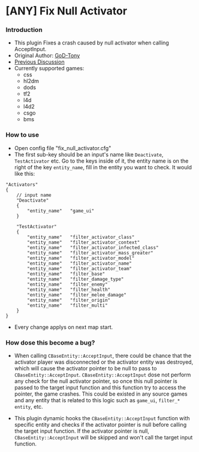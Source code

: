 # [ANY] Fix Null Activator

### Introduction

- This plugin Fixes a crash caused by null activator when calling AcceptInput.
- Original Author: [GoD-Tony](https://forums.alliedmods.net/showthread.php?t=261173)
- [Previous Discussion](https://forums.alliedmods.net/showthread.php?t=261039)
- Currently supported games:
  - css
  - hl2dm
  - dods
  - tf2
  - l4d
  - l4d2
  - csgo
  - bms

### How to use

- Open config file "fix_null_activator.cfg"
- The first sub-key should be an input's name like `Deactivate`, `TestActivator` etc. Go to the keys inside of it, the entity name is on the right of the key `entity_name`, fill in the entity you want to check. It would like this:

```
"Activators"
{
    // input name
    "Deactivate"
    {
        "entity_name"   "game_ui"
    }

    "TestActivator"
    {
        "entity_name"   "filter_activator_class"
        "entity_name"   "filter_activator_context"
        "entity_name"   "filter_activator_infected_class"
        "entity_name"   "filter_activator_mass_greater"
        "entity_name"   "filter_activator_model"
        "entity_name"   "filter_activator_name"
        "entity_name"   "filter_activator_team"
        "entity_name"   "filter_base"
        "entity_name"   "filter_damage_type"
        "entity_name"   "filter_enemy"
        "entity_name"   "filter_health"
        "entity_name"   "filter_melee_damage"
        "entity_name"   "filter_origin"
        "entity_name"   "filter_multi"
    }
}
```

- Every change applys on next map start.

### How dose this become a bug?

- When calling `CBaseEntity::AcceptInput`, there could be chance that the activator player was disconnected or the activator entity was destroyed, which will cause the activator pointer to be null to pass to `CBaseEntity::AcceptInput`.
`CBaseEntity::AcceptInput` dose not perform any check for the null activator pointer, so once this null pointer is passed to the target input function and this function try to access the pointer, the game crashes. This could be existed in any source games and any entity that is related to this logic such as `game_ui`, `filter_* entity`, etc.

- This plugin dynamic hooks the `CBaseEntity::AcceptInput` function with specific entity and checks if the activator pointer is null before calling the target input function. If the activator pointer is null, `CBaseEntity::AcceptInput` will be skipped and won't call the target input function.
